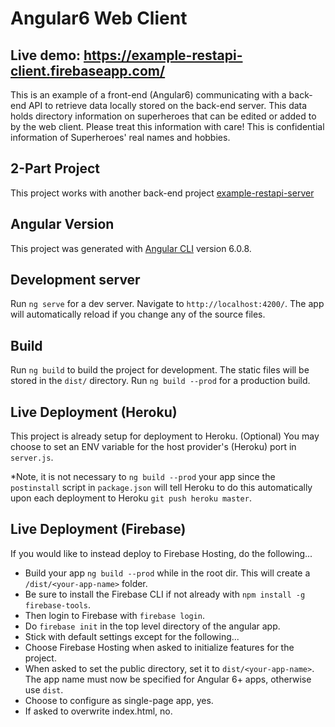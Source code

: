 # Angular6 Web Client

## Live demo: https://example-restapi-client.firebaseapp.com/
This is an example of a front-end (Angular6) communicating with a back-end API to retrieve data locally stored on the back-end server. This data holds directory information on superheroes that can be edited or added to by the web client. Please treat this information with care! This is confidential information of Superheroes' real names and hobbies.

## 2-Part Project
This project works with another back-end project [example-restapi-server](https://github.com/dieharders/example-restapi-server)

## Angular Version

This project was generated with [Angular CLI](https://github.com/angular/angular-cli) version 6.0.8.

## Development server

Run `ng serve` for a dev server. Navigate to `http://localhost:4200/`. The app will automatically reload if you change any of the source files.

## Build

Run `ng build` to build the project for development. The static files will be stored in the `dist/` directory.
Run `ng build --prod` for a production build.

## Live Deployment (Heroku)

This project is already setup for deployment to Heroku.
(Optional) You may choose to set an ENV variable for the host provider's (Heroku) port in `server.js`.

*Note, it is not necessary to `ng build --prod` your app since the `postinstall` script in `package.json` will tell Heroku to do this automatically upon each deployment to Heroku `git push heroku master`.

## Live Deployment (Firebase)

If you would like to instead deploy to Firebase Hosting, do the following...
- Build your app `ng build --prod` while in the root dir. This will create a `/dist/<your-app-name>` folder.
- Be sure to install the Firebase CLI if not already with `npm install -g firebase-tools`.
- Then login to Firebase with `firebase login`.
- Do `firebase init` in the top level directory of the angular app.
- Stick with default settings except for the following...
- Choose Firebase Hosting when asked to initialize features for the project.
- When asked to set the public directory, set it to `dist/<your-app-name>`. The app name must now be specified for Angular 6+ apps, otherwise use `dist`.
- Choose to configure as single-page app, yes.
- If asked to overwrite index.html, no.
